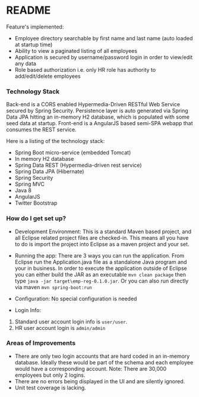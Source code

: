 # README #

Feature's implemented:

* Employee directory searchable by first name and last name (auto loaded at startup time)
* Ability to view a paginated listing of all employees
* Application is secured by username/password login in order to view/edit any data
* Role based authorization i.e. only HR role has authority to add/edit/delete employees 

### Technology Stack ###

Back-end is a CORS enabled Hypermedia-Driven RESTful Web Service secured by Spring Security. Persistence layer is auto generated via Spring Data JPA hitting an in-memory H2 database, which is populated with some seed data at startup. Front-end is a AngularJS based semi-SPA webapp that consumes the REST service.

Here is a listing of the technology stack:

* Spring Boot micro-service (embedded Tomcat)
* In memory H2 database
* Spring Data REST (Hypermedia-driven rest service)
* Spring Data JPA (Hibernate)
* Spring Security
* Spring MVC
* Java 8
* AngularJS
* Twitter Bootstrap

### How do I get set up? ###

* Development Environment: This is a standard Maven based project, and all Eclipse related project files are checked-in. This means all you have to do is import the project into Eclipse as a maven project and your set.

* Running the app: There are 3 ways you can run the application. From Eclipse run the Application.java file as a standalone Java program and your in business. In order to execute the application outside of Eclipse you can either build the JAR as an executable `mvn clean package` then type `java -jar target\emp-reg-0.1.0.jar`. Or you can also run directly via maven `mvn spring-boot:run`

* Configuration: No special configuration is needed

* Login Info: 

1. Standard user account login info is `user/user`. 
2. HR user account login is `admin/admin`

### Areas of Improvements ###

* There are only two login accounts that are hard coded in an in-memory database. Ideally these would be part of the schema and each employee would have a corresponding account. Note: There are 30,000 employees but only 2 logins.
* There are no errors being displayed in the UI and are silently ignored.
* Unit test coverage is lacking.